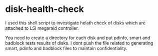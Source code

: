 # disk-health-check
I used this shell script to investigate helath check of disks which are attached to LSI megaraid controller.

You need to create a directory for each disk and put pdinfo, smart and badblock tests results of disks. 
I dont push the file related to generating smart, pdinfo and badblock files to maintain confidentiality.
